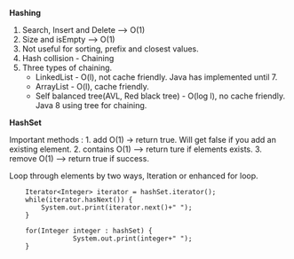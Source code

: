 **Hashing** 

1. Search, Insert and Delete --> O(1)
2. Size and isEmpty --> O(1)
3. Not useful for sorting, prefix and closest values.
4. Hash collision - Chaining
5. Three types of chaining.
   * LinkedList - O(l), not cache friendly. Java has implemented until 7.
   * ArrayList  - O(l), cache friendly.
   * Self balanced tree(AVL, Red black tree) - O(log l), no cache friendly. Java 8 using tree for chaining.

**HashSet**

Important methods : 
    1. add O(1) -> return true. Will get false if you add an existing element.
    2. contains O(1) --> return ture if elements exists.
    3. remove O(1) --> return true if success.
    
Loop through elements by two ways, Iteration or enhanced for loop.

        Iterator<Integer> iterator = hashSet.iterator();
        while(iterator.hasNext()) {
            System.out.print(iterator.next()+" ");
        }
        
        for(Integer integer : hashSet) {
                    System.out.print(integer+" ");
        }
    
    
    
    

